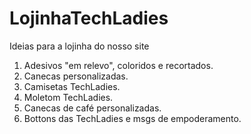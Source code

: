 # LojinhaTechLadies
Ideias para a lojinha do nosso site
1. Adesivos "em relevo", coloridos e recortados.
2. Canecas personalizadas.
3. Camisetas TechLadies.
4. Moletom TechLadies.
5. Canecas de café personalizadas.
6. Bottons das TechLadies e msgs de empoderamento.